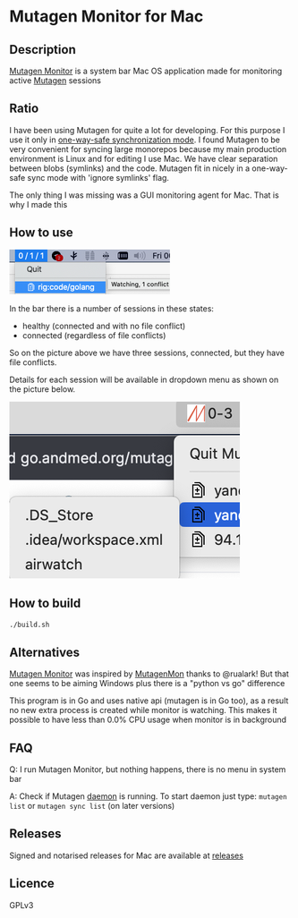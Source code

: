 Mutagen Monitor for Mac
=======================

Description
-----------
[Mutagen Monitor](https://github.com/andrewmed/mutagenmon) is a system bar Mac OS application made for monitoring active [Mutagen](https://mutagen.io) sessions

Ratio
-----
I have been using Mutagen for quite a lot for developing. For this purpose I use it only in 
[one-way-safe synchronization mode](https://mutagen.io/documentation/synchronization). I found Mutagen to be very convenient for syncing large monorepos because my main production environment is Linux and for editing I use Mac. We have clear separation between blobs (symlinks) and the code. Mutagen fit in nicely in a one-way-safe sync mode with 'ignore symlinks' flag.

The only thing I was missing was a GUI monitoring agent for Mac. That is why I made this

How to use
----------
![Image](demo.png)

In the bar there is a number of sessions in these states:
* healthy (connected and with no file conflict)
* connected (regardless of file conflicts)
 
So on the picture above we have three sessions, connected, but they have file conflicts.

Details for each session will be available in dropdown menu as shown on the picture below.

![Image](demo2.png)

How to build
------------
```
./build.sh
```

Alternatives
----------
[Mutagen Monitor](https://github.com/andrewmed/mutagenmon) was inspired by [MutagenMon](https://github.com/rualark/MutagenMon) thanks to @rualark! But that one seems to be aiming Windows plus there is a "python vs go" difference

This program is in Go and uses native api (mutagen is in Go too), as a result no new extra process is created while monitor is watching. This makes it possible to have less than 0.0% CPU usage when monitor is in background

FAQ
----
Q: I run Mutagen Monitor, but nothing happens, there is no menu in system bar

A: Check if Mutagen [daemon](https://mutagen.io/documentation/introduction/daemon) is running. To start daemon just type: `mutagen list` or `mutagen sync list` (on later versions)

Releases
--------
Signed and notarised releases for Mac are available at [releases](https://github.com/andrewmed/mutagenmon/releases)

Licence
-------
GPLv3